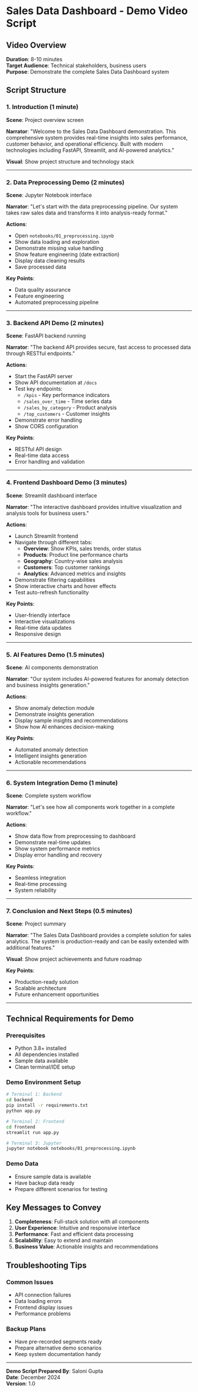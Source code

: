 # Sales Data Dashboard - Demo Video Script

## Video Overview
**Duration**: 8-10 minutes  
**Target Audience**: Technical stakeholders, business users  
**Purpose**: Demonstrate the complete Sales Data Dashboard system

## Script Structure

### 1. Introduction (1 minute)
**Scene**: Project overview screen

**Narrator**: 
"Welcome to the Sales Data Dashboard demonstration. This comprehensive system provides real-time insights into sales performance, customer behavior, and operational efficiency. Built with modern technologies including FastAPI, Streamlit, and AI-powered analytics."

**Visual**: Show project structure and technology stack

---

### 2. Data Preprocessing Demo (2 minutes)
**Scene**: Jupyter Notebook interface

**Narrator**: 
"Let's start with the data preprocessing pipeline. Our system takes raw sales data and transforms it into analysis-ready format."

**Actions**:
- Open `notebooks/01_preprocessing.ipynb`
- Show data loading and exploration
- Demonstrate missing value handling
- Show feature engineering (date extraction)
- Display data cleaning results
- Save processed data

**Key Points**:
- Data quality assurance
- Feature engineering
- Automated preprocessing pipeline

---

### 3. Backend API Demo (2 minutes)
**Scene**: FastAPI backend running

**Narrator**: 
"The backend API provides secure, fast access to processed data through RESTful endpoints."

**Actions**:
- Start the FastAPI server
- Show API documentation at `/docs`
- Test key endpoints:
  - `/kpis` - Key performance indicators
  - `/sales_over_time` - Time series data
  - `/sales_by_category` - Product analysis
  - `/top_customers` - Customer insights
- Demonstrate error handling
- Show CORS configuration

**Key Points**:
- RESTful API design
- Real-time data access
- Error handling and validation

---

### 4. Frontend Dashboard Demo (3 minutes)
**Scene**: Streamlit dashboard interface

**Narrator**: 
"The interactive dashboard provides intuitive visualization and analysis tools for business users."

**Actions**:
- Launch Streamlit frontend
- Navigate through different tabs:
  - **Overview**: Show KPIs, sales trends, order status
  - **Products**: Product line performance charts
  - **Geography**: Country-wise sales analysis
  - **Customers**: Top customer rankings
  - **Analytics**: Advanced metrics and insights
- Demonstrate filtering capabilities
- Show interactive charts and hover effects
- Test auto-refresh functionality

**Key Points**:
- User-friendly interface
- Interactive visualizations
- Real-time data updates
- Responsive design

---

### 5. AI Features Demo (1.5 minutes)
**Scene**: AI components demonstration

**Narrator**: 
"Our system includes AI-powered features for anomaly detection and business insights generation."

**Actions**:
- Show anomaly detection module
- Demonstrate insights generation
- Display sample insights and recommendations
- Show how AI enhances decision-making

**Key Points**:
- Automated anomaly detection
- Intelligent insights generation
- Actionable recommendations

---

### 6. System Integration Demo (1 minute)
**Scene**: Complete system workflow

**Narrator**: 
"Let's see how all components work together in a complete workflow."

**Actions**:
- Show data flow from preprocessing to dashboard
- Demonstrate real-time updates
- Show system performance metrics
- Display error handling and recovery

**Key Points**:
- Seamless integration
- Real-time processing
- System reliability

---

### 7. Conclusion and Next Steps (0.5 minutes)
**Scene**: Project summary

**Narrator**: 
"The Sales Data Dashboard provides a complete solution for sales analytics. The system is production-ready and can be easily extended with additional features."

**Visual**: Show project achievements and future roadmap

**Key Points**:
- Production-ready solution
- Scalable architecture
- Future enhancement opportunities

---

## Technical Requirements for Demo

### Prerequisites
- Python 3.8+ installed
- All dependencies installed
- Sample data available
- Clean terminal/IDE setup

### Demo Environment Setup
```bash
# Terminal 1: Backend
cd backend
pip install -r requirements.txt
python app.py

# Terminal 2: Frontend
cd frontend
streamlit run app.py

# Terminal 3: Jupyter
jupyter notebook notebooks/01_preprocessing.ipynb
```

### Demo Data
- Ensure sample data is available
- Have backup data ready
- Prepare different scenarios for testing

## Key Messages to Convey

1. **Completeness**: Full-stack solution with all components
2. **User Experience**: Intuitive and responsive interface
3. **Performance**: Fast and efficient data processing
4. **Scalability**: Easy to extend and maintain
5. **Business Value**: Actionable insights and recommendations

## Troubleshooting Tips

### Common Issues
- API connection failures
- Data loading errors
- Frontend display issues
- Performance problems

### Backup Plans
- Have pre-recorded segments ready
- Prepare alternative demo scenarios
- Keep system documentation handy

---

**Demo Script Prepared By**: Saloni Gupta  
**Date**: December 2024  
**Version**: 1.0
